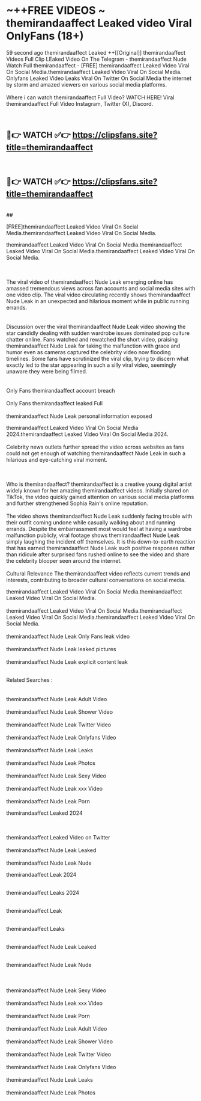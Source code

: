 # ~++FREE VIDEOS ~ themirandaaffect Leaked video Viral OnlyFans (18+)<br>


59 second ago themirandaaffect Leaked ++[[Original]] themirandaaffect Videos Full Clip LEaked Video On The Telegram  - themirandaaffect Nude  Watch Full themirandaaffect - [FREE] themirandaaffect Leaked Video Viral On Social Media.themirandaaffect Leaked Video Viral On Social Media.   Onlyfans Leaked Video Leaks Viral On Twitter On Social Media the internet by storm and amazed viewers on various social media platforms. <br><br>
Where i can watch themirandaaffect Full Video? WATCH HERE! Viral themirandaaffect Full Video Instagram, Twitter (X), Discord. <br>


 <br>

##  🔴👉 WATCH ✅👉  <a href="https://clipsfans.site?title=themirandaaffect&ref=git">https://clipsfans.site?title=themirandaaffect</a> <br>
  <br>

##  🔴👉 WATCH ✅👉  <a href="https://clipsfans.site?title=themirandaaffect&ref=git">https://clipsfans.site?title=themirandaaffect</a> <br>
  <br>
  ##



[FREE]themirandaaffect Leaked Video Viral On Social Media.themirandaaffect Leaked Video Viral On Social Media. <br>

themirandaaffect Leaked Video Viral On Social Media.themirandaaffect Leaked Video Viral On Social Media.themirandaaffect Leaked Video Viral On Social Media. <br>


  <br>

  <br>
The viral video of themirandaaffect Nude Leak emerging online has amassed tremendous views across fan accounts and social media sites with one video clip. The viral video circulating recently shows themirandaaffect Nude Leak in an unexpected and hilarious moment while in public running errands.<br>
<br>


<br>
Discussion over the viral themirandaaffect Nude Leak video showing the star candidly dealing with sudden wardrobe issues dominated pop culture chatter online. Fans watched and rewatched the short video, praising themirandaaffect Nude Leak for taking the malfunction with grace and humor even as cameras captured the celebrity video now flooding timelines. Some fans have scrutinized the viral clip, trying to discern what exactly led to the star appearing in such a silly viral video, seemingly unaware they were being filmed.<br>
<br>
<br> 
Only Fans themirandaaffect account breach<br>
<br>
Only Fans themirandaaffect leaked Full <br>
<br>
themirandaaffect Nude Leak personal information exposed<br>

themirandaaffect Leaked Video Viral On Social Media 2024.themirandaaffect Leaked Video Viral On Social Media 2024. <br>
<br>
Celebrity news outlets further spread the video across websites as fans could not get enough of watching themirandaaffect Nude Leak in such a hilarious and eye-catching viral moment.<br>
<br>

<br>
Who is themirandaaffect? themirandaaffect is a creative young digital artist widely known for her amazing themirandaaffect videos. Initially shared on TikTok, the video quickly gained attention on various social media platforms and further strengthened Sophia Rain's online reputation.<br>
<br>
The video shows themirandaaffect Nude Leak suddenly facing trouble with their outfit coming undone while casually walking about and running errands. Despite the embarrassment most would feel at having a wardrobe malfunction publicly, viral footage shows themirandaaffect Nude Leak simply laughing the incident off themselves. It is this down-to-earth reaction that has earned themirandaaffect Nude Leak such positive responses rather than ridicule after surprised fans rushed online to see the video and share the celebrity blooper seen around the internet.<br>
<br>
Cultural Relevance The themirandaaffect video reflects current trends and interests, contributing to broader cultural conversations on social media.<br>

themirandaaffect Leaked Video Viral On Social Media.themirandaaffect Leaked Video Viral On Social Media.<br>
<br>
themirandaaffect Leaked Video Viral On Social Media.themirandaaffect Leaked Video Viral On Social Media.themirandaaffect Leaked Video Viral On Social Media.<br>
<br>
themirandaaffect Nude Leak Only Fans leak video<br>
<br>
themirandaaffect Nude Leak leaked pictures<br>
<br>
themirandaaffect Nude Leak explicit content leak<br>


<br>
Related Searches :<br>
<br>

<br>
themirandaaffect Nude Leak Adult Video<br>
<br>
themirandaaffect Nude Leak Shower Video<br>
<br>
themirandaaffect Nude Leak Twitter Video<br>
<br>
themirandaaffect Nude Leak Onlyfans Video<br>
<br>
themirandaaffect Nude Leak Leaks<br>
<br>
themirandaaffect Nude Leak Photos<br>

<br>
themirandaaffect Nude Leak Sexy Video<br>
<br>
themirandaaffect Nude Leak xxx Video<br>
<br>
themirandaaffect Nude Leak Porn<br>

themirandaaffect  Leaked 2024 <br> <br>
<br>

themirandaaffect Leaked Video on Twitter <br>
<br>
themirandaaffect Nude Leak Leaked<br>
<br>
themirandaaffect Nude Leak Nude<br>


themirandaaffect  Leak 2024 <br> <br>



themirandaaffect  Leaks 2024 <br> <br>



 
themirandaaffect  Leak<br> <br>



themirandaaffect  Leaks<br> <br>


themirandaaffect Nude Leak Leaked<br> <br>

themirandaaffect Nude Leak Nude<br> <br>
<br> <br>
themirandaaffect Nude Leak Sexy Video
<br> <br>
themirandaaffect Nude Leak xxx Video
<br> <br>
themirandaaffect Nude Leak Porn
<br> <br>
themirandaaffect Nude Leak Adult Video
<br> <br>
themirandaaffect Nude Leak Shower Video
<br> <br>
themirandaaffect Nude Leak Twitter Video
<br> <br>
themirandaaffect Nude Leak Onlyfans Video
<br> <br>
themirandaaffect Nude Leak Leaks
<br> <br>
themirandaaffect Nude Leak Photos






</p>




 



</p>










